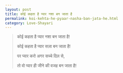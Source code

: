 ```yaml
---
layout: post
title: कोई कहता है प्यार नशा बन जाता है
permalink: koi-kehta-he-pyaar-nasha-ban-jata-he.html
category: Love-Shayari
---
```

> कोई कहता है प्यार नशा बन जाता है!
> 
> कोई कहता है प्यार सज़ा बन जाता है!
> 
> पर प्यार करो अगर सच्चे दिल से,
> 
> तो वो प्यार ही जीने की वजह बन जाता है!